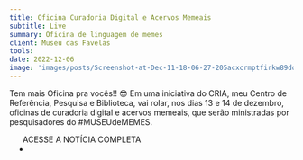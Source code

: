 ```yaml
---
title: Oficina Curadoria Digital e Acervos Memeais
subtitle: Live
summary: Oficina de linguagem de memes
client: Museu das Favelas
tools: 
date: 2022-12-06
image: 'images/posts/Screenshot-at-Dec-11-18-06-27-205acxcrmptfirkw89dqdtjgalz8u8sq07jsajrq2c84.png'
---
```


Tem mais Oficina pra vocês!! 😎 Em uma iniciativa do CRIA, meu Centro de Referência, Pesquisa e Biblioteca, vai rolar, nos dias 13 e 14 de dezembro, oficinas de curadoria digital e acervos memeais, que serão ministradas por pesquisadores do #MUSEUdeMEMES.

<div class="post__share"><ul class="share__list list-reset">ACESSE A NOTÍCIA COMPLETA<li class="share__item" style="margin-left: 10px"><a class="share__link share__facebook" style="background: #fa5657" href="https://www.instagram.com/p/Cl1bTwSrp1y/?igshid=MDJmNzVkMjY%3D 
onclick=window.open(this.href, 'pop-up', 'left=20,top=20,width=500,height=500,toolbar=1,resizable=0'); return false;" title="Link" rel="nofollow"><i class="fa-solid fa-link"></i></a></li></ul></div>
<!-- <div class="gallery-box"><div class="gallery"><img src="/clipping/images/example-1.jpg" loading="lazy" alt="Project"><img src="/clipping/images/example-2.jpg" loading="lazy" alt="Project"></div><em>Gallery / <a href="https://www.freepik.com/" target="_blank">Freepic</a></em></div> -->
